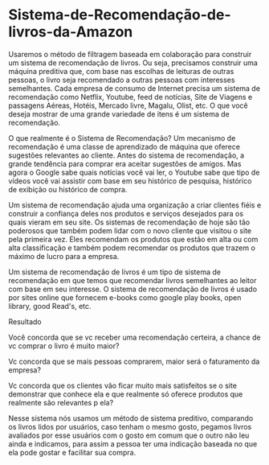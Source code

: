 # Sistema-de-Recomendação-de-livros-da-Amazon

Usaremos o método de filtragem baseada em colaboração para construir um sistema de recomendação de livros.
Ou seja, precisamos construir uma máquina preditiva que, com base nas escolhas de leituras de outras pessoas, o livro seja recomendado a outras pessoas com interesses semelhantes.
Cada empresa de consumo de Internet precisa um sistema de recomendação como Netflix, Youtube, feed de notícias, Site de Viagens e passagens Aéreas, Hotéis, Mercado livre, Magalu, Olist, etc. O que você deseja mostrar de uma grande variedade de itens é um sistema de recomendação.

O que realmente é o Sistema de Recomendação?
Um mecanismo de recomendação é uma classe de aprendizado de máquina que oferece sugestões relevantes ao cliente. Antes do sistema de recomendação, a grande tendência para comprar era aceitar sugestões de amigos. 
Mas agora o Google sabe quais notícias você vai ler, o Youtube sabe que tipo de vídeos você vai assistir com base em seu histórico de pesquisa, histórico de exibição ou histórico de compra.

Um sistema de recomendação ajuda uma organização a criar clientes fiéis e construir a confiança deles nos produtos e serviços desejados para os quais vieram em seu site. 
Os sistemas de recomendação de hoje são tão poderosos que também podem lidar com o novo cliente que visitou o site pela primeira vez. 
Eles recomendam os produtos que estão em alta ou com alta classificação e também podem recomendar os produtos que trazem o máximo de lucro para a empresa.

Um sistema de recomendação de livros é um tipo de sistema de recomendação em que temos que recomendar livros semelhantes ao leitor com base em seu interesse. 
O sistema de recomendação de livros é usado por sites online que fornecem e-books como google play books, open library, good Read's, etc.

Resultado

Você concorda que se vc receber uma recomendação certeira, a chance de vc comprar o livro é muito maior?

Vc concorda que se mais pessoas comprarem, maior será o faturamento da empresa?

Vc concorda que os clientes vão ficar muito mais satisfeitos se o site demonstrar que conhece ela e que realmente só oferece produtos que realmente são relevantes p ela?

Nesse sistema nós usamos um método de sistema preditivo, comparando os livros lidos por usuários, caso tenham o mesmo gosto, 
pegamos livros avaliados por esse usuários com o gosto em comum que o outro não leu ainda e indicamos,
para assim a pessoa ter uma indicação baseada no que ela pode gostar e facilitar sua compra.
